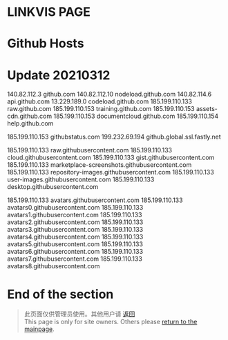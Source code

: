 ﻿# LINKVIS PAGE

# Github Hosts
# Update 20210312
140.82.112.3 github.com
140.82.112.10 nodeload.github.com
140.82.114.6 api.github.com
13.229.189.0 codeload.github.com
185.199.110.133 raw.github.com
185.199.110.153 training.github.com
185.199.110.153 assets-cdn.github.com
185.199.110.153 documentcloud.github.com
185.199.110.154 help.github.com

185.199.110.153 githubstatus.com
199.232.69.194 github.global.ssl.fastly.net

185.199.110.133 raw.githubusercontent.com
185.199.110.133 cloud.githubusercontent.com
185.199.110.133 gist.githubusercontent.com
185.199.110.133 marketplace-screenshots.githubusercontent.com
185.199.110.133 repository-images.githubusercontent.com
185.199.110.133 user-images.githubusercontent.com
185.199.110.133 desktop.githubusercontent.com

185.199.110.133 avatars.githubusercontent.com
185.199.110.133 avatars0.githubusercontent.com
185.199.110.133 avatars1.githubusercontent.com
185.199.110.133 avatars2.githubusercontent.com
185.199.110.133 avatars3.githubusercontent.com
185.199.110.133 avatars4.githubusercontent.com
185.199.110.133 avatars5.githubusercontent.com
185.199.110.133 avatars6.githubusercontent.com
185.199.110.133 avatars7.githubusercontent.com
185.199.110.133 avatars8.githubusercontent.com
# End of the section  

>此页面仅供管理员使用。其他用户请 [返回](/)  
>This page is only for site owners. Others please [return to the mainpage](en/).
